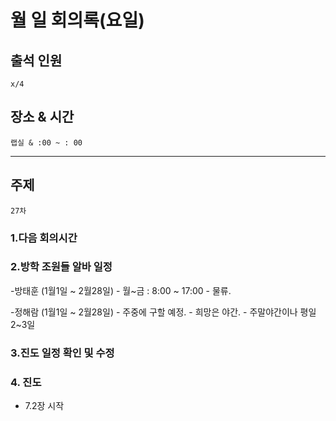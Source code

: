 # **월 일 회의록(요일)**

## **출석 인원**
```
x/4
```

## **장소 & 시간**
```
랩실 & :00 ~ : 00
```
---
## **주제**
```
27차
```

### **1.다음 회의시간**

### **2.방학 조원들 알바 일정**
-방태훈 (1월1일 ~ 2월28일)
    - 월~금 : 8:00 ~ 17:00
    - 물류.

-정해람 (1월1일 ~ 2월28일)
    - 주중에 구할 예정.
    - 희망은 야간.
    - 주말야간이나 평일 2~3일

### **3.진도 일정 확인 및 수정**

### **4. 진도**
- 7.2장 시작